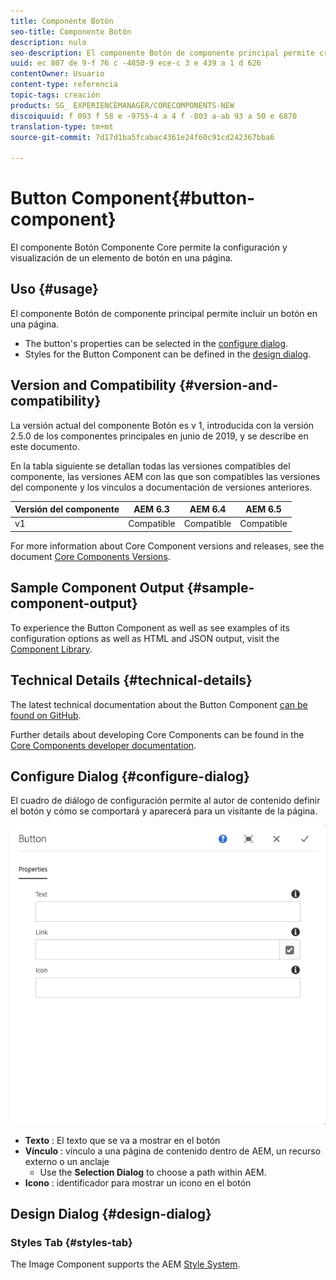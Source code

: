 ```yaml
---
title: Componente Botón
seo-title: Componente Botón
description: nulo
seo-description: El componente Botón de componente principal permite crear y visualizar un botón.
uuid: ec 807 de 9-f 76 c -4850-9 ece-c 3 e 439 a 1 d 626
contentOwner: Usuario
content-type: referencia
topic-tags: creación
products: SG_ EXPERIENCEMANAGER/CORECOMPONENTS-NEW
discoiquuid: f 093 f 58 e -9755-4 a 4 f -803 a-ab 93 a 50 e 6870
translation-type: tm+mt
source-git-commit: 7d17d1ba5fcabac4361e24f60c91cd242367bba6

---
```



# Button Component{#button-component}

El componente Botón Componente Core permite la configuración y visualización de un elemento de botón en una página.

## Uso {#usage}

El componente Botón de componente principal permite incluir un botón en una página.

* The button&#39;s properties can be selected in the [configure dialog](#configure-dialog).
* Styles for the Button Component can be defined in the [design dialog](#design-dialog).

## Version and Compatibility {#version-and-compatibility}

La versión actual del componente Botón es v 1, introducida con la versión 2.5.0 de los componentes principales en junio de 2019, y se describe en este documento.

En la tabla siguiente se detallan todas las versiones compatibles del componente, las versiones AEM con las que son compatibles las versiones del componente y los vínculos a documentación de versiones anteriores.

| Versión del componente | AEM 6.3 | AEM 6.4 | AEM 6.5 |
|--- |--- |--- |---|
| v1 | Compatible | Compatible | Compatible |

For more information about Core Component versions and releases, see the document [Core Components Versions](versions.md).

## Sample Component Output {#sample-component-output}

To experience the Button Component as well as see examples of its configuration options as well as HTML and JSON output, visit the [Component Library](http://opensource.adobe.com/aem-core-wcm-components/library/button.html).

## Technical Details {#technical-details}

The latest technical documentation about the Button Component [can be found on GitHub](https://github.com/adobe/aem-core-wcm-components/tree/master/content/src/content/jcr_root/apps/core/wcm/components/button/v1/button).

Further details about developing Core Components can be found in the [Core Components developer documentation](developing.md).

## Configure Dialog {#configure-dialog}

El cuadro de diálogo de configuración permite al autor de contenido definir el botón y cómo se comportará y aparecerá para un visitante de la página.

![](assets/screen-shot-2019-06-17-11.26.13.png)

* **Texto** : El texto que se va a mostrar en el botón
* **Vínculo** : vínculo a una página de contenido dentro de AEM, un recurso externo o un anclaje
   * Use the **Selection Dialog** to choose a path within AEM.
* **Icono** : identificador para mostrar un icono en el botón

## Design Dialog {#design-dialog}

### Styles Tab {#styles-tab}

The Image Component supports the AEM [Style System](authoring.md#component-styling).
